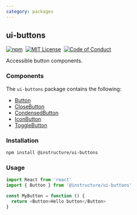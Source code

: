 ```yaml
---
category: packages
---
```


## ui-buttons

[![npm][npm]][npm-url]&nbsp;
[![MIT License][license-badge]][license]&nbsp;
[![Code of Conduct][coc-badge]][coc]

Accessible button components.

### Components

The `ui-buttons` package contains the following:

- [Button](#Button)
- [CloseButton](#CloseButton)
- [CondensedButton](#CondensedButton)
- [IconButton](#IconButton)
- [ToggleButton](#ToggleButton)

### Installation

```sh
npm install @instructure/ui-buttons
```

### Usage

```js
import React from 'react'
import { Button } from '@instructure/ui-buttons'

const MyButton = function () {
  return <Button>Hello button</Button>
}
```

[npm]: https://img.shields.io/npm/v/@instructure/ui-buttons.svg
[npm-url]: https://npmjs.com/package/@instructure/ui-buttons
[license-badge]: https://img.shields.io/npm/l/instructure-ui.svg?style=flat-square
[license]: https://github.com/instructure/instructure-ui/blob/master/LICENSE
[coc-badge]: https://img.shields.io/badge/code%20of-conduct-ff69b4.svg?style=flat-square
[coc]: https://github.com/instructure/instructure-ui/blob/master/CODE_OF_CONDUCT.md
